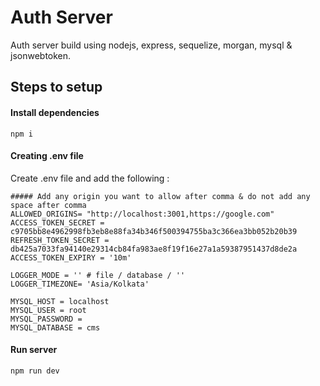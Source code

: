 # Auth Server
Auth server build using nodejs, express, sequelize, morgan, mysql & jsonwebtoken.

## Steps to setup
#### Install dependencies
`npm i`

#### Creating .env file
Create .env file and add the following :
```API_PORT = 3001
##### Add any origin you want to allow after comma & do not add any space after comma
ALLOWED_ORIGINS= "http://localhost:3001,https://google.com" 
ACCESS_TOKEN_SECRET = c9705bb8e4962998fb3eb8e88fa34b346f500394755ba3c366ea3bb052b20b39
REFRESH_TOKEN_SECRET = db425a7033fa94140e29314cb84fa983ae8f19f16e27a1a59387951437d8de2a
ACCESS_TOKEN_EXPIRY = '10m'

LOGGER_MODE = '' # file / database / ''
LOGGER_TIMEZONE= 'Asia/Kolkata'

MYSQL_HOST = localhost
MYSQL_USER = root
MYSQL_PASSWORD = 
MYSQL_DATABASE = cms
```

#### Run server
`npm run dev`
